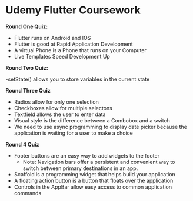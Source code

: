 # Udemy Flutter Coursework # 

**Round One Quiz:** 

- Flutter runs on Android and IOS
- Flutter is good at Rapid Application Development 
- A virtual Phone is a Phone that runs on your Computer
- Live Templates Speed Development Up

**Round Two Quiz:**

-setState() allows you to store variables in the current state

**Round Three Quiz**

- Radios allow for only one selection 
- Checkboxes allow for multiple selectons
- Textfield allows the user to enter data
- Visual style is the difference between a Combobox and a switch
- We need to use async programming to display date picker because the application is waiting for a user to make a choice

**Round 4 Quiz**

- Footer buttons are an easy way to add widgets to the footer
    - Note: Navigation bars offer a persistent and convenient way to switch between primary destinations in an app.
- Scaffold is a programming widget that helps build your application
- A floating action button is a button that floats over the application
- Controls in the AppBar allow easy access to common application commands
